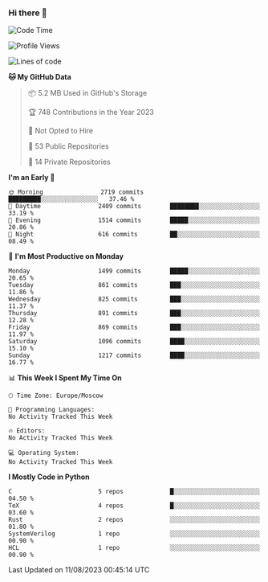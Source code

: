### Hi there 👋

<!--
**SemenMartynov/SemenMartynov** is a ✨ _special_ ✨ repository because its `README.md` (this file) appears on your GitHub profile.

Here are some ideas to get you started:

- 🔭 I’m currently working on ...
- 🌱 I’m currently learning ...
- 👯 I’m looking to collaborate on ...
- 🤔 I’m looking for help with ...
- 💬 Ask me about ...
- 📫 How to reach me: ...
- 😄 Pronouns: ...
- ⚡ Fun fact: ...
-->

<!--START_SECTION:waka-->
![Code Time](http://img.shields.io/badge/Code%20Time-0%20secs-blue)

![Profile Views](http://img.shields.io/badge/Profile%20Views-3-blue)

![Lines of code](https://img.shields.io/badge/From%20Hello%20World%20I%27ve%20Written-6.8%20million%20lines%20of%20code-blue)

**🐱 My GitHub Data** 

> 📦 5.2 MB Used in GitHub's Storage 
 > 
> 🏆 748 Contributions in the Year 2023
 > 
> 🚫 Not Opted to Hire
 > 
> 📜 53 Public Repositories 
 > 
> 🔑 14 Private Repositories 
 > 
**I'm an Early 🐤** 

```text
🌞 Morning                2719 commits        █████████░░░░░░░░░░░░░░░░   37.46 % 
🌆 Daytime                2409 commits        ████████░░░░░░░░░░░░░░░░░   33.19 % 
🌃 Evening                1514 commits        █████░░░░░░░░░░░░░░░░░░░░   20.86 % 
🌙 Night                  616 commits         ██░░░░░░░░░░░░░░░░░░░░░░░   08.49 % 
```
📅 **I'm Most Productive on Monday** 

```text
Monday                   1499 commits        █████░░░░░░░░░░░░░░░░░░░░   20.65 % 
Tuesday                  861 commits         ███░░░░░░░░░░░░░░░░░░░░░░   11.86 % 
Wednesday                825 commits         ███░░░░░░░░░░░░░░░░░░░░░░   11.37 % 
Thursday                 891 commits         ███░░░░░░░░░░░░░░░░░░░░░░   12.28 % 
Friday                   869 commits         ███░░░░░░░░░░░░░░░░░░░░░░   11.97 % 
Saturday                 1096 commits        ████░░░░░░░░░░░░░░░░░░░░░   15.10 % 
Sunday                   1217 commits        ████░░░░░░░░░░░░░░░░░░░░░   16.77 % 
```


📊 **This Week I Spent My Time On** 

```text
🕑︎ Time Zone: Europe/Moscow

💬 Programming Languages: 
No Activity Tracked This Week

🔥 Editors: 
No Activity Tracked This Week

💻 Operating System: 
No Activity Tracked This Week
```

**I Mostly Code in Python** 

```text
C                        5 repos             █░░░░░░░░░░░░░░░░░░░░░░░░   04.50 % 
TeX                      4 repos             █░░░░░░░░░░░░░░░░░░░░░░░░   03.60 % 
Rust                     2 repos             ░░░░░░░░░░░░░░░░░░░░░░░░░   01.80 % 
SystemVerilog            1 repo              ░░░░░░░░░░░░░░░░░░░░░░░░░   00.90 % 
HCL                      1 repo              ░░░░░░░░░░░░░░░░░░░░░░░░░   00.90 % 
```




 Last Updated on 11/08/2023 00:45:14 UTC
<!--END_SECTION:waka-->